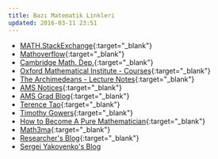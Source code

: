 ```yaml
---
title: Bazı Matematik Linkleri
updated: 2016-03-11 23:51
---
```



+ [MATH.StackExchange](http://math.stackexchange.com){:target="_blank"}
+ [Mathoverflow](http://mathoverflow.com){:target="_blank"}
+ [Cambridge Math. Dep.](https://www.dpmms.cam.ac.uk/study/){:target="_blank"}
+ [Oxford Mathematical Institute - Courses](http://www0.maths.ox.ac.uk/courses){:target="_blank"}
+ [The Archimedeans - Lecture Notes](http://www.archim.org.uk/notes.php){:target="_blank"}
+ [AMS Notices](http://ams.org/notices){:target="_blank"}
+ [AMS Grad Blog](http://blogs.ams.org/mathgradblog/){:target="_blank"}
+ [Terence Tao](https://terrytao.wordpress.com){:target="_blank"}
+ [Timothy Gowers](https://gowers.wordpress.com/){:target="_blank"}
+ [How to Become A Pure Mathematician](http://hbpms.blogspot.com.tr/){:target="_blank"}
+ [Math3ma](http://www.math3ma.com/){:target="_blank"}
+ [Researcher's Blog](https://aclinks.wordpress.com/){:target="_blank"}
+ [Sergei Yakovenko's Blog](https://yakovenko.wordpress.com/)
